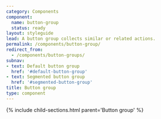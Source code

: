 ```yaml
---
category: Components
component:
  name: button-group
  status: ready
layout: styleguide
lead: A button group collects similar or related actions.
permalink: /components/button-group/
redirect_from:
  - /components/button-groups/
subnav:
- text: Default button group
  href: '#default-button-group'
- text: Segmented button group
  href: '#segmented-button-group'
title: Button group
type: component
---
```


{% include child-sections.html parent='Button group' %}
